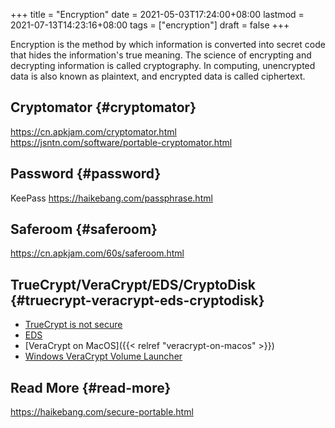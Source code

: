 +++
title = "Encryption"
date = 2021-05-03T17:24:00+08:00
lastmod = 2021-07-13T14:23:16+08:00
tags = ["encryption"]
draft = false
+++

Encryption is the method by which information is converted into secret code that
hides the information's true meaning. The science of encrypting and decrypting
information is called cryptography. In computing, unencrypted data is also known
as plaintext, and encrypted data is called ciphertext.


## Cryptomator {#cryptomator}

<https://cn.apkjam.com/cryptomator.html><br />
<https://jsntn.com/software/portable-cryptomator.html>


## Password {#password}

KeePass <https://haikebang.com/passphrase.html>


## Saferoom {#saferoom}

<https://cn.apkjam.com/60s/saferoom.html>


## TrueCrypt/VeraCrypt/EDS/CryptoDisk {#truecrypt-veracrypt-eds-cryptodisk}

-   [TrueCrypt is not secure](https://jsntn.com/software/2014/06/01/truecrypt.html)
-   [EDS](https://cn.apkjam.com/eds.html)
-   [VeraCrypt on MacOS]({{< relref "veracrypt-on-macos" >}})
-   [Windows VeraCrypt Volume Launcher](https://github.com/jsntn/windows-veracrypt-volume-launcher)


## Read More {#read-more}

<https://haikebang.com/secure-portable.html>
